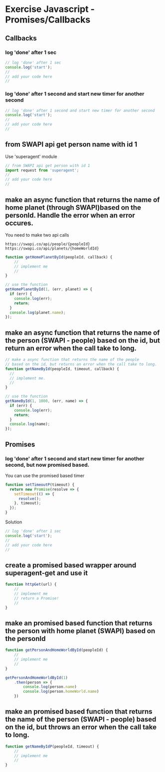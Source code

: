 # Exercise Javascript - Promises/Callbacks

## Callbacks

### log 'done' after 1 sec

```js
// log 'done' after 1 sec
console.log('start');
//
// add your code here
//
```

### log 'done' after 1 second and start new timer for another second

```js
// log 'done' after 1 second and start new timer for another second
console.log('start');
//
// add your code here
//
```

## from SWAPI api get person name with id 1

Use 'superagent' module

```js
// from SWAPI api get person with id 1
import request from 'superagent';
//
// add your code here
//
```

## make an async function that returns the name of home planet (through SWAPI)based on the personId. Handle the error when an error occures.

You need to make two api calls

    https://swapi.co/api/people/{peopleId}
    https://swapi.co/api/planets/{homeWorldId}

```js
function getHomePlanetById(peopleId, callback) {
    //
    // implement me
    //
}

// use the function
getHomePlanetById(1, (err, planet) => {
  if (err) {
    console.log(err);
    return;
  }
  console.log(planet.name);
});
```

## make an async function that returns the name of the person (SWAPI - people) based on the id, but return an error when the call take to long.

```js
// make a async function that returns the name of the people
// based on the id, but returns an error when the call take to long.
function getNameById(peopleId, timeout, callback) {
  //
  // implement me.
  //
}

// use the function
getNameById(1, 1000, (err, name) => {
  if (err) {
    console.log(err);
    return;
  }
  console.log(name);
});
```

## Promises

### log 'done' after 1 second and start new timer for another second, but now promised based.

You can use the promised based timer

```js
function setTimeoutP(timeout) {
  return new Promise(resolve => {
    setTimeout(() => {
      resolve();
    }, timeout);
  });
}
```

Solution

```js
// log 'done' after 1 sec
console.log('start');
//
// add your code here
//
```

## create a promised based wrapper around superagent-get and use it

```js
function httpGet(url) {
    //
    // implement me
    // return a Promise!
    //
}
```

## make an promised based function that returns the person with home planet (SWAPI) based on the personId

```js
function getPersonAndHomeWorldById(peopleId) {
    //
    // implement me
    //
}

getPersonAndHomeWorldById(1)
    .then(person => {
        console.log(person.name)
        console.log(person.homeWorld.name)
    })
```

## make an promised based function that returns the name of the person (SWAPI - people) based on the id, but throws an error when the call take to long.

```js
function getNameByIdP(peopleId, timeout) {
    //
    // implement me
    //
}
```




